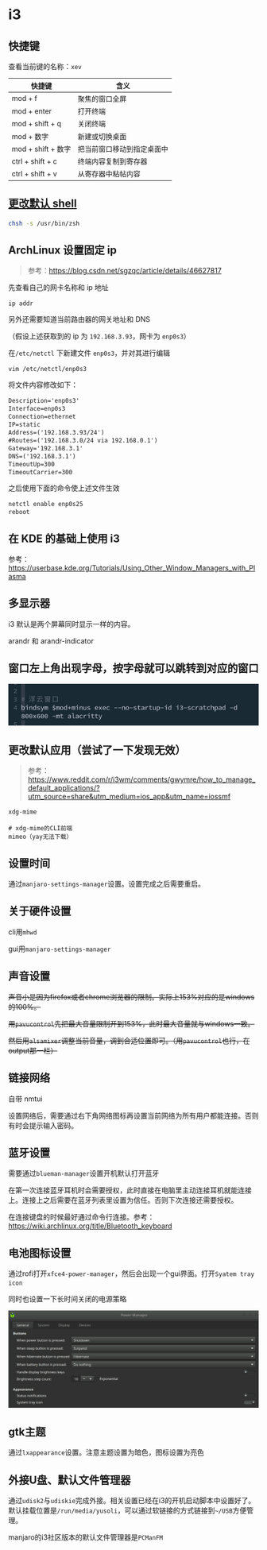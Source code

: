 # i3

## 快捷键

查看当前键的名称：`xev`

| 快捷键             | 含义                       |
| ------------------ | -------------------------- |
| mod + f            | 聚焦的窗口全屏             |
| mod + enter        | 打开终端                   |
| mod + shift + q    | 关闭终端                   |
| mod + 数字         | 新建或切换桌面             |
| mod + shift + 数字 | 把当前窗口移动到指定桌面中 |
| ctrl + shift + c   | 终端内容复制到寄存器       |
| ctrl + shift + v   | 从寄存器中粘帖内容         |

## [更改默认 shell](http://c.biancheng.net/linux/chsh.html)

```bash
chsh -s /usr/bin/zsh
```

## ArchLinux 设置固定 ip

> 参考：https://blog.csdn.net/sgzqc/article/details/46627817

先查看自己的网卡名称和 ip 地址

```text
ip addr
```

另外还需要知道当前路由器的网关地址和 DNS

（假设上述获取到的 ip 为 `192.168.3.93`，网卡为 `enp0s3`）

在`/etc/netctl` 下新建文件 `enp0s3`，并对其进行编辑

```text
vim /etc/netctl/enp0s3
```

将文件内容修改如下：

```text
Description='enp0s3'
Interface=enp0s3
Connection=ethernet
IP=static
Address=('192.168.3.93/24')
#Routes=('192.168.3.0/24 via 192.168.0.1')
Gateway='192.168.3.1'
DNS=('192.168.3.1')
TimeoutUp=300
TimeoutCarrier=300
```

之后使用下面的命令使上述文件生效

```text
netctl enable enp0s25
reboot
```

## 在 KDE 的基础上使用 i3

参考： https://userbase.kde.org/Tutorials/Using_Other_Window_Managers_with_Plasma

## 多显示器

i3 默认是两个屏幕同时显示一样的内容。

arandr 和 arandr-indicator

## 窗口左上角出现字母，按字母就可以跳转到对应的窗口

![1](assets/02-01-i3-settings/2021-04-29-16-30-00.png)


## 更改默认应用（尝试了一下发现无效）

> 参考：https://www.reddit.com/r/i3wm/comments/gwymre/how_to_manage_default_applications/?utm_source=share&utm_medium=ios_app&utm_name=iossmf

```text
xdg-mime

# xdg-mime的CLI前端
mimeo（yay无法下载）
```

## 设置时间

通过`manjaro-settings-manager`设置。设置完成之后需要重启。

## 关于硬件设置

cli用`mhwd`

gui用`manjaro-settings-manager`

## 声音设置

<s>声音小是因为firefox或者chrome浏览器的限制。实际上153%对应的是windows的100%。</s>

<s>用`pavucontrol`先把最大音量限制开到153%，此时最大音量就与windows一致。</s>

<s>然后用`alsamixer`调整当前音量，调到合适位置即可。（用`pavucontrol`也行，在output那一栏）</s>

## 链接网络

自带 nmtui

设置网络后，需要通过右下角网络图标再设置当前网络为所有用户都能连接。否则有时会提示输入密码。

## 蓝牙设置

需要通过`blueman-manager`设置开机默认打开蓝牙

在第一次连接蓝牙耳机时会需要授权，此时直接在电脑里主动连接耳机就能连接上。连接上之后需要在蓝牙列表里设置为信任。否则下次连接还需要授权。

在连接键盘的时候最好通过命令行连接。参考：https://wiki.archlinux.org/title/Bluetooth_keyboard

## 电池图标设置

通过rofi打开`xfce4-power-manager`，然后会出现一个gui界面。打开`Syatem tray icon`

同时也设置一下长时间关闭的电源策略

![image_2021-07-03-18-04-25](assets/02-01-i3-settings/image_2021-07-03-18-04-25.png)

## gtk主题

通过`lxappearance`设置。注意主题设置为暗色，图标设置为亮色

## 外接U盘、默认文件管理器

通过`udisk2`与`udiskie`完成外接。相关设置已经在i3的开机启动脚本中设置好了。默认挂载位置是`/run/media/yusoli`，可以通过软链接的方式链接到`~/USB`方便管理。

manjaro的i3社区版本的默认文件管理器是`PCManFM`
